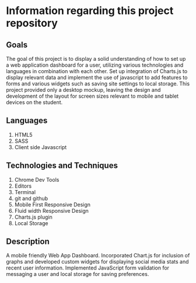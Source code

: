 # Information regarding this project repository

## Goals
  The goal of this project is to display a solid understanding of how to set up a web application dashboard for a user, utilizing various technologies and languages in combination with each other. Set up integration of Charts.js to display relevant data and implement the use of javascript to add features to forms and various widgets such as saving site settings to local storage. This project provided only a desktop mockup, leaving the design and development of the layout for screen sizes relevant to mobile and tablet devices on the student.

## Languages
  1. HTML5
  2. SASS
  3. Client side Javascript   

## Technologies and Techniques
  1. Chrome Dev Tools
  2. Editors
  3. Terminal
  4. git and github
  5. Mobile First Responsive Design
  6. Fluid width Responsive Design
  7. Charts.js plugin
  8. Local Storage

## Description
  A mobile friendly Web App Dashboard. Incorporated Chart.js for inclusion of graphs and developed custom widgets for displaying social media stats and recent user information. Implemented JavaScript form validation for messaging a user and local storage for saving preferences.
